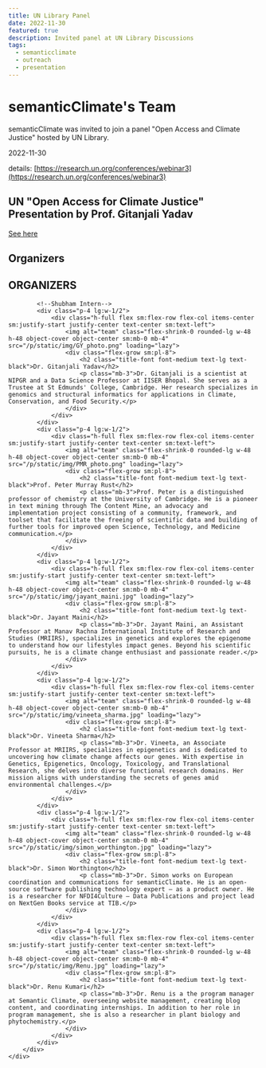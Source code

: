 ```yaml
---
title: UN Library Panel
date: 2022-11-30
featured: true
description: Invited panel at UN Library Discussions
tags:
  - semanticclimate
  - outreach
  - presentation
---
```


# semanticClimate's Team

semanticClimate was invited to join a panel "Open Access and Climate Justice" hosted by UN Library.

2022-11-30

details: [https://research.un.org/conferences/webinar3](https://research.un.org/conferences/webinar3)

## UN "Open Access for Climate Justice" Presentation by Prof. Gitanjali Yadav
[See here](https://youtu.be/7gWHprc-h1k?si=QZ9nJ-xslbDR-c5U)

## Organizers
<head>
    <script src="https://cdn.tailwindcss.com"></script>
</head>
<section class="text-black bg-white body-font">
    <div class="container px-5 py-12 mx-auto"> <!-- Reduced py-24 to py-12 for less space above -->
        <div class="flex flex-col text-center w-full mb-10"> <!-- Reduced mb-20 to mb-10 for less space below -->
            <h1 class="text-2xl font-medium title-font mb-2 text-black tracking-widest">ORGANIZERS</h1> <!-- Reduced mb-4 to mb-2 for less space below -->
        </div>
        <!-- Intern Info begins from here-->
        <div class="flex flex-wrap -m-4">

            <!--Shubham Intern-->
            <div class="p-4 lg:w-1/2">
                <div class="h-full flex sm:flex-row flex-col items-center sm:justify-start justify-center text-center sm:text-left">
                    <img alt="team" class="flex-shrink-0 rounded-lg w-48 h-48 object-cover object-center sm:mb-0 mb-4" src="/p/static/img/GY_photo.png" loading="lazy">
                    <div class="flex-grow sm:pl-8">
                        <h2 class="title-font font-medium text-lg text-black">Dr. Gitanjali Yadav</h2>
                        <p class="mb-3">Dr. Gitanjali is a scientist at NIPGR and a Data Science Professor at IISER Bhopal. She serves as a Trustee at St Edmunds' College, Cambridge. Her research specializes in genomics and structural informatics for applications in Climate, Conservation, and Food Security.</p>
                    </div>
                </div>
            </div>
            <div class="p-4 lg:w-1/2">
                <div class="h-full flex sm:flex-row flex-col items-center sm:justify-start justify-center text-center sm:text-left">
                    <img alt="team" class="flex-shrink-0 rounded-lg w-48 h-48 object-cover object-center sm:mb-0 mb-4" src="/p/static/img/PMR_photo.png" loading="lazy">
                    <div class="flex-grow sm:pl-8">
                        <h2 class="title-font font-medium text-lg text-black">Prof. Peter Murray Rust</h2>
                        <p class="mb-3">Prof. Peter is a distinguished professor of chemistry at the University of Cambridge. He is a pioneer in text mining through The Content Mine, an advocacy and implementation project consisting of a community, framework, and toolset that facilitate the freeing of scientific data and building of further tools for improved open Science, Technology, and Medicine communication.</p>
                    </div>
                </div>
            </div>
            <div class="p-4 lg:w-1/2">
                <div class="h-full flex sm:flex-row flex-col items-center sm:justify-start justify-center text-center sm:text-left">
                    <img alt="team" class="flex-shrink-0 rounded-lg w-48 h-48 object-cover object-center sm:mb-0 mb-4" src="/p/static/img/jayant_maini.jpg" loading="lazy">
                    <div class="flex-grow sm:pl-8">
                        <h2 class="title-font font-medium text-lg text-black">Dr. Jayant Maini</h2>
                        <p class="mb-3">Dr. Jayant Maini, an Assistant Professor at Manav Rachna International Institute of Research and Studies (MRIIRS), specializes in genetics and explores the epigenome to understand how our lifestyles impact genes. Beyond his scientific pursuits, he is a climate change enthusiast and passionate reader.</p>
                    </div>
                </div>
            </div>
            <div class="p-4 lg:w-1/2">
                <div class="h-full flex sm:flex-row flex-col items-center sm:justify-start justify-center text-center sm:text-left">
                    <img alt="team" class="flex-shrink-0 rounded-lg w-48 h-48 object-cover object-center sm:mb-0 mb-4" src="/p/static/img/vineeta_sharma.jpg" loading="lazy">
                    <div class="flex-grow sm:pl-8">
                        <h2 class="title-font font-medium text-lg text-black">Dr. Vineeta Sharma</h2>
                        <p class="mb-3">Dr. Vineeta, an Associate Professor at MRIIRS, specializes in epigenetics and is dedicated to uncovering how climate change affects our genes. With expertise in Genetics, Epigenetics, Oncology, Toxicology, and Translational Research, she delves into diverse functional research domains. Her mission aligns with understanding the secrets of genes amid environmental challenges.</p>
                    </div>
                </div>
            </div>
            <div class="p-4 lg:w-1/2">
                <div class="h-full flex sm:flex-row flex-col items-center sm:justify-start justify-center text-center sm:text-left">
                    <img alt="team" class="flex-shrink-0 rounded-lg w-48 h-48 object-cover object-center sm:mb-0 mb-4" src="/p/static/img/simon_worthington.jpg" loading="lazy">
                    <div class="flex-grow sm:pl-8">
                        <h2 class="title-font font-medium text-lg text-black">Dr. Simon Worthington</h2>
                        <p class="mb-3">Dr. Simon works on European coordination and communications for semanticClimate. He is an open-source software publishing technology expert – as a product owner. He is a researcher for NFDI4Culture – Data Publications and project lead on NextGen Books service at TIB.</p>
                    </div>
                </div>
            </div>
            <div class="p-4 lg:w-1/2">
                <div class="h-full flex sm:flex-row flex-col items-center sm:justify-start justify-center text-center sm:text-left">
                    <img alt="team" class="flex-shrink-0 rounded-lg w-48 h-48 object-cover object-center sm:mb-0 mb-4" src="/p/static/img/Renu.jpg" loading="lazy">
                    <div class="flex-grow sm:pl-8">
                        <h2 class="title-font font-medium text-lg text-black">Dr. Renu Kumari</h2>
                        <p class="mb-3">Dr. Renu is a the program manager at Semantic Climate, overseeing website management, creating blog content, and coordinating internships. In addition to her role in program management, she is also a researcher in plant biology and phytochemistry.</p>
                    </div>
                </div>
            </div>
        </div>
    </div>
</section>
